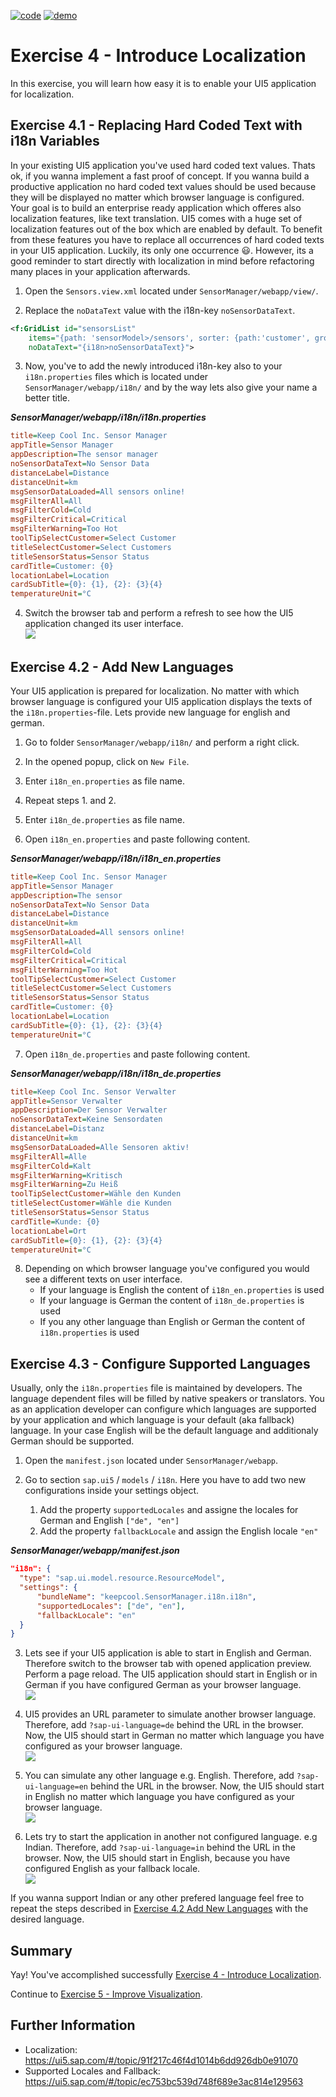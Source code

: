 [![code](https://flat.badgen.net/badge/code/available/green?icon=github)](https://github.com/SAP-samples/teched2020-DEV164/tree/code/ex4/TechEd2020)
[![demo](https://flat.badgen.net/badge/demo/deployed/blue?icon=chrome)](https://sap-samples.github.io/teched2020-dev164/exercises/ex4/TechEd2020/SensorManager/webapp/)

# Exercise 4 - Introduce Localization

In this exercise, you will learn how easy it is to enable your UI5 application for localization.

## Exercise 4.1 - Replacing Hard Coded Text with i18n Variables

In your existing UI5 application you've used hard coded text values. Thats ok, if you wanna implement a fast proof of concept. If you wanna build a productive application no hard coded text values should be used because they will be displayed no matter which browser language is configured. Your goal is to build an enterprise ready application which offeres also localization features, like text translation. UI5 comes with a huge set of localization features out of the box which are enabled by default. To benefit from these features you have to replace all occurrences of hard coded texts in your UI5 application. Luckily, its only one occurrence 😃. However, its a good reminder to start directly with localization in mind before refactoring many places in your application afterwards.

1. Open the `Sensors.view.xml` located under `SensorManager/webapp/view/`.

2. Replace the `noDataText` value with the i18n-key `noSensorDataText`.

````xml
<f:GridList id="sensorsList"
    items="{path: 'sensorModel>/sensors', sorter: {path:'customer', group:true, descending: false}}"
    noDataText="{i18n>noSensorDataText}">
````

3. Now, you've to add the newly introduced i18n-key also to your `i18n.properties` files which is located under `SensorManager/webapp/i18n/` and by the way lets also give your name a better title.

***SensorManager/webapp/i18n/i18n.properties***

````ini
title=Keep Cool Inc. Sensor Manager
appTitle=Sensor Manager
appDescription=The sensor manager
noSensorDataText=No Sensor Data
distanceLabel=Distance
distanceUnit=km
msgSensorDataLoaded=All sensors online!
msgFilterAll=All
msgFilterCold=Cold
msgFilterCritical=Critical
msgFilterWarning=Too Hot
toolTipSelectCustomer=Select Customer
titleSelectCustomer=Select Customers
titleSensorStatus=Sensor Status
cardTitle=Customer: {0}
locationLabel=Location
cardSubTitle={0}: {1}, {2}: {3}{4}
temperatureUnit=°C
````

4. Switch the browser tab and perform a refresh to see how the UI5 application changed its user interface.
<br>![](images/04_01_0010.png)

## Exercise 4.2 - Add New Languages

Your UI5 application is prepared for localization. No matter with which browser language is configured your UI5 application displays the texts of the `i18n.properties`-file.
Lets provide new language for english and german.

1. Go to folder `SensorManager/webapp/i18n/` and perform a right click.

2. In the opened popup, click on `New File`.

3. Enter `i18n_en.properties` as file name.

4. Repeat steps 1. and 2.

5. Enter `i18n_de.properties` as file name.

6. Open `i18n_en.properties` and paste following content.

***SensorManager/webapp/i18n/i18n_en.properties***

````ini
title=Keep Cool Inc. Sensor Manager
appTitle=Sensor Manager
appDescription=The sensor
noSensorDataText=No Sensor Data
distanceLabel=Distance
distanceUnit=km
msgSensorDataLoaded=All sensors online!
msgFilterAll=All
msgFilterCold=Cold
msgFilterCritical=Critical
msgFilterWarning=Too Hot
toolTipSelectCustomer=Select Customer
titleSelectCustomer=Select Customers
titleSensorStatus=Sensor Status
cardTitle=Customer: {0}
locationLabel=Location
cardSubTitle={0}: {1}, {2}: {3}{4}
temperatureUnit=°C
````

7. Open `i18n_de.properties` and paste following content.

***SensorManager/webapp/i18n/i18n_de.properties***

````ini
title=Keep Cool Inc. Sensor Verwalter
appTitle=Sensor Verwalter
appDescription=Der Sensor Verwalter
noSensorDataText=Keine Sensordaten
distanceLabel=Distanz
distanceUnit=km
msgSensorDataLoaded=Alle Sensoren aktiv!
msgFilterAll=Alle
msgFilterCold=Kalt
msgFilterWarning=Kritisch
msgFilterWarning=Zu Heiß
toolTipSelectCustomer=Wähle den Kunden
titleSelectCustomer=Wähle die Kunden
titleSensorStatus=Sensor Status
cardTitle=Kunde: {0}
locationLabel=Ort
cardSubTitle={0}: {1}, {2}: {3}{4}
temperatureUnit=°C
````

8. Depending on which browser language you've configured you would see a different texts on user interface.
    * If your language is English the content of `i18n_en.properties` is used
    * If your language is German the content of `i18n_de.properties` is used
    * If you any other language than English or German the content of `i18n.properties` is used

## Exercise 4.3 - Configure Supported Languages

Usually, only the `i18n.properties` file is maintained by developers. The language dependent files will be filled by native speakers or translators. You as an application developer can configure which languages are supported by your application and which language is your default (aka fallback) language. In your case English will be the default language and additionaly German should be supported.

1. Open the `manifest.json` located under `SensorManager/webapp`.

2. Go to section `sap.ui5` / `models` / `i18n`. Here you have to add two new configurations inside your settings object.
      1. Add the property `supportedLocales` and assigne the locales for German and English `["de", "en"]`
      2. Add the property `fallbackLocale` and assign the English locale `"en"`

***SensorManager/webapp/manifest.json***

````json
"i18n": {
  "type": "sap.ui.model.resource.ResourceModel",
  "settings": {
      "bundleName": "keepcool.SensorManager.i18n.i18n",
      "supportedLocales": ["de", "en"],
      "fallbackLocale": "en"
  }
}
````

3. Lets see if your UI5 application is able to start in English and German. Therefore switch to the browser tab with opened application preview. Perform a page reload. The UI5 application should start in English or in German if you have configured German as your browser language.
<br>![](images/04_03_0010.png) 

4. UI5 provides an URL parameter to simulate another browser language. Therefore, add `?sap-ui-language=de` behind the URL in the browser. Now, the UI5 should start in German no matter which language you have configured as your browser language.
<br>![](images/04_03_0020.png) 

5. You can simulate any other language e.g. English. Therefore, add `?sap-ui-language=en` behind the URL in the browser. Now, the UI5 should start in English no matter which language you have configured as your browser language.
<br>![](images/04_03_0010.png)

5. Lets try to start the application in another not configured language. e.g Indian. Therefore, add `?sap-ui-language=in` behind the URL in the browser. Now, the UI5 should start in English, because you have configured English as your fallback locale. 
<br>![](images/04_03_0010.png) 

If you wanna support Indian or any other prefered language feel free to repeat the steps described in [Exercise 4.2 Add New Languages](#exercise-42---add-new-languages) with the desired language.

## Summary

Yay! You've accomplished successfully [Exercise 4 - Introduce Localization](#exercise-4---introduce-localization). 

Continue to [Exercise 5 - Improve Visualization](../ex5/README.md).

## Further Information

* Localization: https://ui5.sap.com/#/topic/91f217c46f4d1014b6dd926db0e91070
* Supported Locales and Fallback: https://ui5.sap.com/#/topic/ec753bc539d748f689e3ac814e129563
